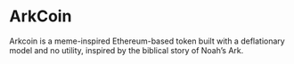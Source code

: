 # ArkCoin
Arkcoin is a meme-inspired Ethereum-based token built with a deflationary model and no utility, inspired by the biblical story of Noah’s Ark.
